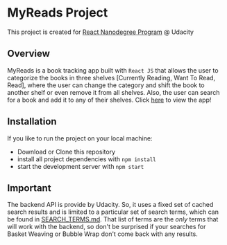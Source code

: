 # MyReads Project

This project is created for [React Nanodegree Program](https://www.udacity.com/course/react-nanodegree--nd019) @ Udacity


## Overview

MyReads is a book tracking app built with `React JS` that allows the user to categorize the books in three shelves [Currently Reading, Want To Read, Read], where the user can change the category and shift the book to another shelf or even remove it from all shelves. Also,  the user can search for a book and add it to any of their shelves.
Click [here](https://bedour47.github.io/myreads-app/#/myreads/) to view the app!


## Installation

If you like to run the project on your local machine:

* Download or Clone this repository
* install all project dependencies with `npm install`
* start the development server with `npm start`


## Important
The backend API is provide by Udacity. So, it uses a fixed set of cached search results and is limited to a particular set of search terms, which can be found in [SEARCH_TERMS.md](SEARCH_TERMS.md). That list of terms are the _only_ terms that will work with the backend, so don't be surprised if your searches for Basket Weaving or Bubble Wrap don't come back with any results.
